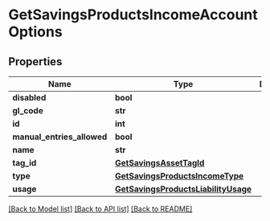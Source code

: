 # GetSavingsProductsIncomeAccountOptions

## Properties
Name | Type | Description | Notes
------------ | ------------- | ------------- | -------------
**disabled** | **bool** |  | [optional] 
**gl_code** | **str** |  | [optional] 
**id** | **int** |  | [optional] 
**manual_entries_allowed** | **bool** |  | [optional] 
**name** | **str** |  | [optional] 
**tag_id** | [**GetSavingsAssetTagId**](GetSavingsAssetTagId.md) |  | [optional] 
**type** | [**GetSavingsProductsIncomeType**](GetSavingsProductsIncomeType.md) |  | [optional] 
**usage** | [**GetSavingsProductsLiabilityUsage**](GetSavingsProductsLiabilityUsage.md) |  | [optional] 

[[Back to Model list]](../README.md#documentation-for-models) [[Back to API list]](../README.md#documentation-for-api-endpoints) [[Back to README]](../README.md)

